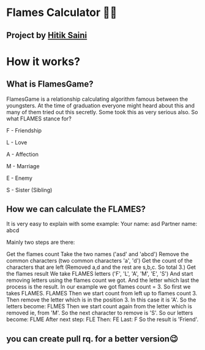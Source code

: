 # Flames Calculator 🤩😍 
## Project by [Hitik Saini](https://hitik20.tech/)

# How it works?
## What is FlamesGame?
FlamesGame is a relationship calculating algorithm famous between the youngsters. At the time of graduation everyone might heard about this and many of them tried out this secretly. Some took this as very serious also. So what FLAMES stance for?

F - Friendship

L - Love

A - Affection

M - Marriage

E - Enemy

S - Sister (Sibling)


## How we can calculate the FLAMES?
It is very easy to explain with some example:
Your name: asd
Partner name: abcd

Mainly two steps are there:

Get the flames count
Take the two names ('asd' and 'abcd')
Remove the common characters (two common characters 'a', 'd')
Get the count of the characters that are left (Removed a,d and the rest are s,b,c. So total 3.)
Get the flames result
We take FLAMES letters ('F', 'L', 'A', 'M', 'E', 'S')
And start removing letters using the flames count we got.
And the letter which last the process is the result.
In our example we got flames count = 3. So first we takes FLAMES.
FLAMES
Then we start count from left up to flames count 3. Then remove the letter which is in the position 3. In this case it is 'A'. So the letters become:
FLMES
Then we start count again from the letter which is removed ie, from 'M'. So the next character to remove is 'S'. So our letters become:
FLME
After next step:
FLE
Then:
FE
Last:
F
So the result is 'Friend'.

## you can create pull rq. for a better version😉
